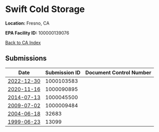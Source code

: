 # Swift Cold Storage

**Location:** Fresno, CA

**EPA Facility ID:** 100000139076

[Back to CA Index](../../index.md)

## Submissions

| Date | Submission ID | Document Control Number |
|------|--------------|-------------------------|
| [2022-12-30](submissions/1000103583.md) | 1000103583 |  |
| [2020-11-16](submissions/1000090895.md) | 1000090895 |  |
| [2014-07-13](submissions/1000045500.md) | 1000045500 |  |
| [2009-07-02](submissions/1000009484.md) | 1000009484 |  |
| [2004-06-18](submissions/32683.md) | 32683 |  |
| [1999-06-23](submissions/13099.md) | 13099 |  |
